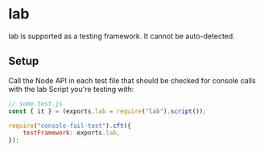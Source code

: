# lab

lab is supported as a testing framework.
It cannot be auto-detected.

## Setup

Call the Node API in each test file that should be checked for console calls with the lab Script you're testing with:

```js
// some.test.js
const { it } = (exports.lab = require("lab").script());

require("console-fail-test").cft({
    testFramework: exports.lab,
});
```
